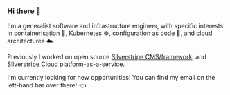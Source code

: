 ### Hi there 👋

<!--
**halkyon/halkyon** is a ✨ _special_ ✨ repository because its `README.md` (this file) appears on your GitHub profile.

Here are some ideas to get you started:

- 🔭 I’m currently working on ...
- 🌱 I’m currently learning ...
- 👯 I’m looking to collaborate on ...
- 🤔 I’m looking for help with ...
- 💬 Ask me about ...
- 📫 How to reach me: ...
- 😄 Pronouns: ...
- ⚡ Fun fact: ...
-->

I'm a generalist software and infrastructure engineer, with specific interests in containerisation 🚢, Kubernetes ☸️, configuration as code 📝, and cloud architectures ☁️.

Previously I worked on open source [Silverstripe CMS/framework](https://github.com/silverstripe), and [Silverstripe Cloud](https://www.silverstripe.com/cloud-hosting/) platform-as-a-service.

I'm currently looking for new opportunities! You can find my email on the left-hand bar over there! 👈
